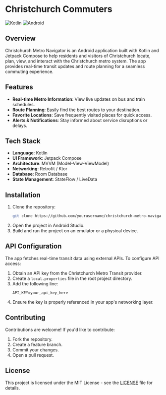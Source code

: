 # Christchurch Commuters
![Kotlin](https://img.shields.io/badge/kotlin-%237F52FF.svg?style=for-the-badge&logo=kotlin&logoColor=white)
![Android](https://img.shields.io/badge/Android-3DDC84?style=for-the-badge&logo=android&logoColor=white)

## Overview
Christchurch Metro Navigator is an Android application built with Kotlin and Jetpack Compose to help residents and visitors of Christchurch locate, plan, view, and interact with the Christchurch metro system. The app provides real-time transit updates and route planning for a seamless commuting experience.

## Features
- **Real-time Metro Information**: View live updates on bus and train schedules.
- **Route Planning**: Easily find the best routes to your destination.
- **Favorite Locations**: Save frequently visited places for quick access.
- **Alerts & Notifications**: Stay informed about service disruptions or delays.

## Tech Stack
- **Language**: Kotlin
- **UI Framework**: Jetpack Compose
- **Architecture**: MVVM (Model-View-ViewModel)
- **Networking**: Retrofit / Ktor
- **Database**: Room Database
- **State Management**: StateFlow / LiveData

## Installation
1. Clone the repository:
   ```sh
   git clone https://github.com/yourusername/christchurch-metro-navigator.git
   ```
2. Open the project in Android Studio.
3. Build and run the project on an emulator or a physical device.

## API Configuration
The app fetches real-time transit data using external APIs. To configure API access:
1. Obtain an API key from the Christchurch Metro Transit provider.
2. Create a `local.properties` file in the root project directory.
3. Add the following line:
   ```
   API_KEY=your_api_key_here
   ```
4. Ensure the key is properly referenced in your app's networking layer.

## Contributing
Contributions are welcome! If you'd like to contribute:
1. Fork the repository.
2. Create a feature branch.
3. Commit your changes.
4. Open a pull request.

## License
This project is licensed under the MIT License - see the [LICENSE](LICENSE) file for details.


